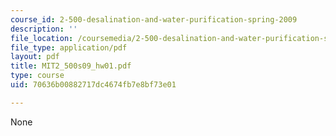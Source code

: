 ```yaml
---
course_id: 2-500-desalination-and-water-purification-spring-2009
description: ''
file_location: /coursemedia/2-500-desalination-and-water-purification-spring-2009/70636b00882717dc4674fb7e8bf73e01_MIT2_500s09_hw01.pdf
file_type: application/pdf
layout: pdf
title: MIT2_500s09_hw01.pdf
type: course
uid: 70636b00882717dc4674fb7e8bf73e01

---
```

None